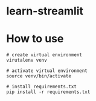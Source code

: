# learn-streamlit

# How to use
```
# create virtual environment
virutalenv venv

# activate virtual environment
source venv/bin/activate

# install requirements.txt
pip install -r requirements.txt
```